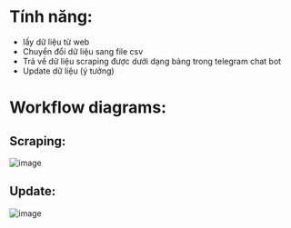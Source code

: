# Tính năng:
  - lấy dữ liệu từ web
  - Chuyển đổi dữ liệu sang file csv
  - Trả về dữ liệu scraping được dưới dạng bảng trong telegram chat bot
  - Update dữ liệu (ý tưởng)

# Workflow diagrams:
## Scraping:
![image](https://github.com/vtphuonng/Data_scraping_vtphuong/assets/117577587/bad590bd-b7da-44b7-b87d-218f0e9ec537)

## Update:
![image](https://github.com/vtphuonng/Data_scraping_vtphuong/assets/117577587/8ebf8b5f-05e0-4572-9353-e70c80af2f1b)
